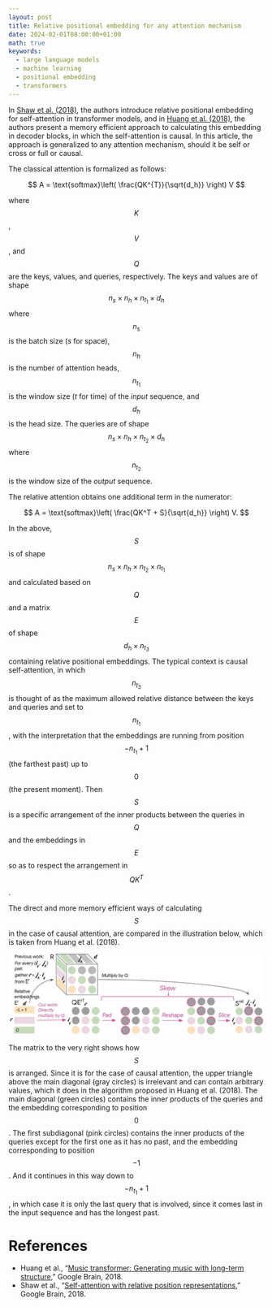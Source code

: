 ```yaml
---
layout: post
title: Relative positional embedding for any attention mechanism
date: 2024-02-01T08:00:00+01:00
math: true
keywords:
  - large language models
  - machine learning
  - positional embedding
  - transformers
---
```


In [Shaw et al. (2018)], the authors introduce relative positional embedding for
self-attention in transformer models, and in [Huang et al. (2018)], the authors
present a memory efficient approach to calculating this embedding in decoder
blocks, in which the self-attention is causal. In this article, the approach is
generalized to any attention mechanism, should it be self or cross or full or
causal.

The classical attention is formalized as follows:

$$
A = \text{softmax}\left( \frac{QK^{T}}{\sqrt{d_h}} \right) V
$$

where $$K$$, $$V$$, and $$Q$$ are the keys, values, and queries, respectively.
The keys and values are of shape $$n_s \times n_h \times n_{t_1} \times d_h$$
where $$n_s$$ is the batch size (_s_ for space), $$n_h$$ is the number of
attention heads, $$n_{t_1}$$ is the window size (_t_ for time) of the _input_
sequence, and $$d_h$$ is the head size. The queries are of shape $$n_s \times
n_h \times n_{t_2} \times d_h$$ where $$n_{t_2}$$ is the window size of the
_output_ sequence.

The relative attention obtains one additional term in the numerator:

$$
A = \text{softmax}\left( \frac{QK^T + S}{\sqrt{d_h}} \right) V.
$$

In the above, $$S$$ is of shape $$n_s \times n_h \times n_{t_2} \times n_{t_1}$$
and calculated based on $$Q$$ and a matrix $$E$$ of shape $$d_h \times n_{t_3}$$
containing relative positional embeddings. The typical context is causal
self-attention, in which $$n_{t_3}$$ is thought of as the maximum allowed
relative distance between the keys and queries and set to $$n_{t_1}$$, with the
interpretation that the embeddings are running from position $$-n_{t_1} + 1$$
(the farthest past) up to $$0$$ (the present moment). Then $$S$$ is a specific
arrangement of the inner products between the queries in $$Q$$ and the
embeddings in $$E$$ so as to respect the arrangement in $$QK^T$$.

The direct and more memory efficient ways of calculating $$S$$ in the case of
causal attention, are compared in the illustration below, which is taken from
Huang et al. (2018).

![](/assets/images/2024-02-01-relative-position/huang.jpeg)

The matrix to the very right shows how $$S$$ is arranged. Since it is for the
case of causal attention, the upper triangle above the main diagonal (gray
circles) is irrelevant and can contain arbitrary values, which it does in the
algorithm proposed in Huang et al. (2018). The main diagonal (green circles)
contains the inner products of the queries and the embedding corresponding to
position $$0$$. The first subdiagonal (pink circles) contains the inner products
of the queries except for the first one as it has no past, and the embedding
corresponding to position $$-1$$. And it continues in this way down to
$$-n_{t_1} + 1$$, in which case it is only the last query that is involved,
since it comes last in the input sequence and has the longest past.

# References

* Huang et al., “[Music transformer: Generating music with long-term
  structure][Huang et al. (2018)],” Google Brain, 2018.
* Shaw et al., “[Self-attention with relative position representations][Shaw et
  al. (2018)],” Google Brain, 2018.

[Huang et al. (2018)]: https://arxiv.org/abs/1809.04281
[Shaw et al. (2018)]: https://arxiv.org/abs/1803.02155

